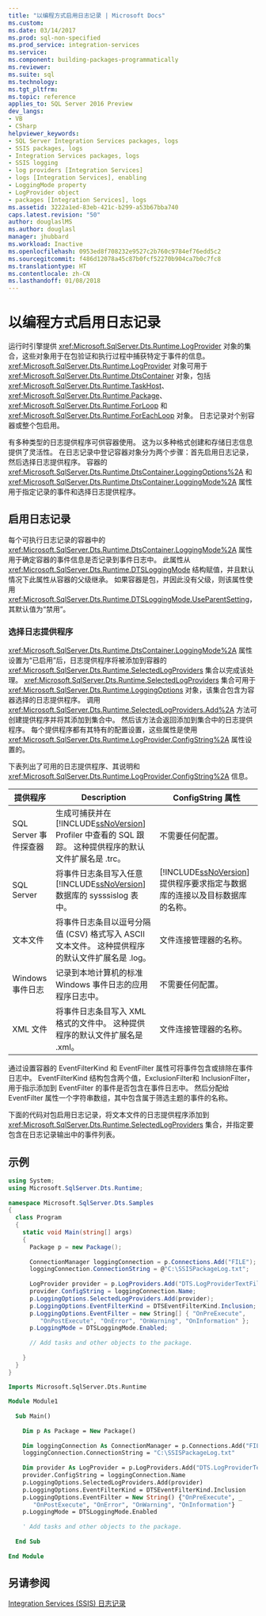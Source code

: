 ```yaml
---
title: "以编程方式启用日志记录 | Microsoft Docs"
ms.custom: 
ms.date: 03/14/2017
ms.prod: sql-non-specified
ms.prod_service: integration-services
ms.service: 
ms.component: building-packages-programmatically
ms.reviewer: 
ms.suite: sql
ms.technology: 
ms.tgt_pltfrm: 
ms.topic: reference
applies_to: SQL Server 2016 Preview
dev_langs:
- VB
- CSharp
helpviewer_keywords:
- SQL Server Integration Services packages, logs
- SSIS packages, logs
- Integration Services packages, logs
- SSIS logging
- log providers [Integration Services]
- logs [Integration Services], enabling
- LoggingMode property
- LogProvider object
- packages [Integration Services], logs
ms.assetid: 3222a1ed-83eb-421c-b299-a53b67bba740
caps.latest.revision: "50"
author: douglaslMS
ms.author: douglasl
manager: jhubbard
ms.workload: Inactive
ms.openlocfilehash: 0953ed8f708232e9527c2b760c9784ef76edd5c2
ms.sourcegitcommit: f486d12078a45c87b0fcf52270b904ca7b0c7fc8
ms.translationtype: HT
ms.contentlocale: zh-CN
ms.lasthandoff: 01/08/2018
---
```

# <a name="enabling-logging-programmatically"></a>以编程方式启用日志记录
  运行时引擎提供 <xref:Microsoft.SqlServer.Dts.Runtime.LogProvider> 对象的集合，这些对象用于在包验证和执行过程中捕获特定于事件的信息。 <xref:Microsoft.SqlServer.Dts.Runtime.LogProvider> 对象可用于 <xref:Microsoft.SqlServer.Dts.Runtime.DtsContainer> 对象，包括 <xref:Microsoft.SqlServer.Dts.Runtime.TaskHost>、<xref:Microsoft.SqlServer.Dts.Runtime.Package>、<xref:Microsoft.SqlServer.Dts.Runtime.ForLoop> 和 <xref:Microsoft.SqlServer.Dts.Runtime.ForEachLoop> 对象。 日志记录对个别容器或整个包启用。  
  
 有多种类型的日志提供程序可供容器使用。 这为以多种格式创建和存储日志信息提供了灵活性。 在日志记录中登记容器对象分为两个步骤：首先启用日志记录，然后选择日志提供程序。 容器的 <xref:Microsoft.SqlServer.Dts.Runtime.DtsContainer.LoggingOptions%2A> 和 <xref:Microsoft.SqlServer.Dts.Runtime.DtsContainer.LoggingMode%2A> 属性用于指定记录的事件和选择日志提供程序。  
  
## <a name="enabling-logging"></a>启用日志记录  
 每个可执行日志记录的容器中的 <xref:Microsoft.SqlServer.Dts.Runtime.DtsContainer.LoggingMode%2A> 属性用于确定容器的事件信息是否记录到事件日志中。 此属性从 <xref:Microsoft.SqlServer.Dts.Runtime.DTSLoggingMode> 结构赋值，并且默认情况下此属性从容器的父级继承。 如果容器是包，并因此没有父级，则该属性使用 <xref:Microsoft.SqlServer.Dts.Runtime.DTSLoggingMode.UseParentSetting>，其默认值为“禁用”。  
  
### <a name="selecting-a-log-provider"></a>选择日志提供程序  
 <xref:Microsoft.SqlServer.Dts.Runtime.DtsContainer.LoggingMode%2A> 属性设置为“已启用”后，日志提供程序将被添加到容器的 <xref:Microsoft.SqlServer.Dts.Runtime.SelectedLogProviders> 集合以完成该处理。 <xref:Microsoft.SqlServer.Dts.Runtime.SelectedLogProviders> 集合可用于 <xref:Microsoft.SqlServer.Dts.Runtime.LoggingOptions> 对象，该集合包含为容器选择的日志提供程序。 调用 <xref:Microsoft.SqlServer.Dts.Runtime.SelectedLogProviders.Add%2A> 方法可创建提供程序并将其添加到集合中。 然后该方法会返回添加到集合中的日志提供程序。 每个提供程序都有其特有的配置设置，这些属性是使用 <xref:Microsoft.SqlServer.Dts.Runtime.LogProvider.ConfigString%2A> 属性设置的。  
  
 下表列出了可用的日志提供程序、其说明和 <xref:Microsoft.SqlServer.Dts.Runtime.LogProvider.ConfigString%2A> 信息。  
  
|提供程序|Description|ConfigString 属性|  
|--------------|-----------------|---------------------------|  
|SQL Server 事件探查器|生成可捕获并在 [!INCLUDE[ssNoVersion](../../includes/ssnoversion-md.md)] Profiler 中查看的 SQL 跟踪。 这种提供程序的默认文件扩展名是 .trc。|不需要任何配置。|  
|SQL Server|将事件日志条目写入任意 [!INCLUDE[ssNoVersion](../../includes/ssnoversion-md.md)] 数据库的 sysssislog 表中。|[!INCLUDE[ssNoVersion](../../includes/ssnoversion-md.md)] 提供程序要求指定与数据库的连接以及目标数据库的名称。|  
|文本文件|将事件日志条目以逗号分隔值 (CSV) 格式写入 ASCII 文本文件。 这种提供程序的默认文件扩展名是 .log。|文件连接管理器的名称。|  
|Windows 事件日志|记录到本地计算机的标准 Windows 事件日志的应用程序日志中。|不需要任何配置。|  
|XML 文件|将事件日志条目写入 XML 格式的文件中。 这种提供程序的默认文件扩展名是 .xml。|文件连接管理器的名称。|  
  
 通过设置容器的 EventFilterKind 和 EventFilter 属性可将事件包含或排除在事件日志中。 EventFilterKind 结构包含两个值，ExclusionFilter和 InclusionFilter，用于指示添加到 EventFilter 的事件是否包含在事件日志中。 然后分配给 EventFilter 属性一个字符串数组，其中包含属于筛选主题的事件的名称。  
  
 下面的代码对包启用日志记录，将文本文件的日志提供程序添加到 <xref:Microsoft.SqlServer.Dts.Runtime.SelectedLogProviders> 集合，并指定要包含在日志记录输出中的事件列表。  
  
## <a name="sample"></a>示例  
  
```csharp  
using System;  
using Microsoft.SqlServer.Dts.Runtime;  
  
namespace Microsoft.SqlServer.Dts.Samples  
{  
  class Program  
  {  
    static void Main(string[] args)  
    {  
      Package p = new Package();  
  
      ConnectionManager loggingConnection = p.Connections.Add("FILE");  
      loggingConnection.ConnectionString = @"C:\SSISPackageLog.txt";  
  
      LogProvider provider = p.LogProviders.Add("DTS.LogProviderTextFile.2");  
      provider.ConfigString = loggingConnection.Name;  
      p.LoggingOptions.SelectedLogProviders.Add(provider);  
      p.LoggingOptions.EventFilterKind = DTSEventFilterKind.Inclusion;  
      p.LoggingOptions.EventFilter = new String[] { "OnPreExecute",   
         "OnPostExecute", "OnError", "OnWarning", "OnInformation" };  
      p.LoggingMode = DTSLoggingMode.Enabled;  
  
      // Add tasks and other objects to the package.  
  
    }  
  }  
}  
```  
  
```vb  
Imports Microsoft.SqlServer.Dts.Runtime  
  
Module Module1  
  
  Sub Main()  
  
    Dim p As Package = New Package()  
  
    Dim loggingConnection As ConnectionManager = p.Connections.Add("FILE")  
    loggingConnection.ConnectionString = "C:\SSISPackageLog.txt"  
  
    Dim provider As LogProvider = p.LogProviders.Add("DTS.LogProviderTextFile.2")  
    provider.ConfigString = loggingConnection.Name  
    p.LoggingOptions.SelectedLogProviders.Add(provider)  
    p.LoggingOptions.EventFilterKind = DTSEventFilterKind.Inclusion  
    p.LoggingOptions.EventFilter = New String() {"OnPreExecute", _  
       "OnPostExecute", "OnError", "OnWarning", "OnInformation"}  
    p.LoggingMode = DTSLoggingMode.Enabled  
  
    ' Add tasks and other objects to the package.  
  
  End Sub  
  
End Module  
```  
  
## <a name="see-also"></a>另请参阅  
 [Integration Services (SSIS) 日志记录](../../integration-services/performance/integration-services-ssis-logging.md)  
  
  
